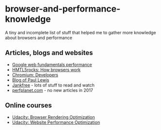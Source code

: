 # browser-and-performance-knowledge
A tiny and incomplete list of stuff that helped me to gather more knowledge about browsers and performance

## Articles, blogs and websites

* [Google web fundamentals performance](https://developers.google.com/web/fundamentals/performance/)
* [HMTL5rocks: How browsers work](https://www.html5rocks.com/en/tutorials/internals/howbrowserswork/)
* [Chromium: Developers](https://www.chromium.org/developers)
* [Blog of Paul Lewis ](https://aerotwist.com/blog/)
* [Jankfree](http://jankfree.org/) - lots of stuff to read and watch
* [perfplanet.com](https://calendar.perfplanet.com/2016/) - no new articles in 2017

## Online courses

* [Udacity: Browser Rendering Optimization](https://www.udacity.com/course/browser-rendering-optimization--ud860)
* [Udacity: Website Performance Optimization](https://www.udacity.com/course/website-performance-optimization--ud884)
